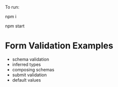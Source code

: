 To run:

npm i

npm start

# Form Validation Examples

- schema validation
- inferred types
- composing schemas
- submit validation
- default values
